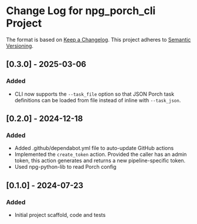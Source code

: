 <!-- markdownlint-disable MD024 -->
# Change Log for npg_porch_cli Project

The format is based on [Keep a Changelog](http://keepachangelog.com/).
This project adheres to [Semantic Versioning](http://semver.org/).

## [0.3.0] - 2025-03-06

### Added

* CLI now supports the `--task_file` option so that JSON Porch task definitions
  can be loaded from file instead of inline with `--task_json`.

## [0.2.0] - 2024-12-18

### Added

* Added .github/dependabot.yml file to auto-update GitHub actions
* Implemented the `create_token` action. Provided the caller has an admin token,
  this action generates and returns a new pipeline-specific token.
* Used npg-python-lib to read Porch config

## [0.1.0] - 2024-07-23

### Added

* Initial project scaffold, code and tests
